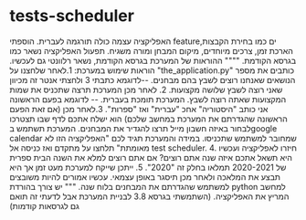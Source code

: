 # tests-scheduler

האפליקציה עצמה כולה תורגמה לעברית.
הוספתי featureים כמו בחירת הקבצות, הארכת זמן, צרכים מיוחדים, מיקום המבחן ומורה משגיח.
תפעול האפליקציה נשאר כמו בגרסא הקודמת. 
"""" ההוראות של המערכת בגרסא הקודמת, נשאר רלוונטי גם לעכשיו.
הוראות שימוש במערכת:
1.לאחר שלחצנו על  "the_application.py" כותבים את מספר הנושאים שאנחנו רוצים לשבץ בהם מבחנים.
--לדוגמא כתבתי 3 ולחצתי אנטר זה מכיוון שאני רוצה לשבץ שלושה מקצועות.
2. לאחר מכן המערכת תרצה שתכניס את שמות המקצועות שאתה רוצה לשבץ. המערכת תומכת בעברית.
-- לדוגמא בפעם הראשונה אני כותב "היסטוריה" אחכ "עברית" ואז "ספרות".
3.לאחר מכן (אם זאת הפעם הראשונה שהגדרתם את המערכת במחשב שלכם) הוא ישלח אתכם לדף שבו תצטרכו לבחור באיזה חשבון מייל תרצו להגדיר את המבחנים. המערכת תשתמש בgoogle calendar שמחובר למשתמש שתכניסו. במידה והמערכת תגיד לכם "האפליקציה הזו לא מאומתת" תלחצו על מתקדם ואז כניסה אל test scheduler.
4. חיזרו לאפליקציה ועכשיו היא תשאל אתכם איזה שנה אתם רוצים? אם אתם רוצים למלא את השנה הבית ספרית של 2020-2021 תמלאו בחלק זה "2020".
5. ייתכן שייקח למערכת מעט זמן אך היא תבצע את המלאכה ולאחר מכן תיסגר באופן עצמאי. עכשיו אמורים להיות משובצים למשתמש שהגדרתם את המבחנים בלוח שנה.
"""
יש צורך בהורדת python למחשב המריץ את האפליקציה. (השתמשתי בגרסא 3.8 לבניית המערכת אבל לדעתי זה תואם גם לגרסאות קודמות)
